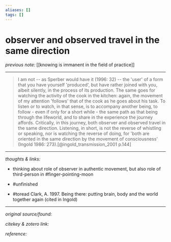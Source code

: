 ```yaml
---
aliases: []
tags: []
---
```


# observer and observed travel in the same direction

_previous note:_ [[knowing is immanent in the field of practice]]

---

>I am not -- as Sperber would have it (1996: 32) -- the 'user' of a form that you have yourself 'produced', but have rather joined with you, albeit silently, in the process of its production. The same goes for watching the activity of the cook in the kitchen: again, the movement of my attention 'follows' that of the cook as he goes about his task. To listen or to watch, in that sense, is to accompany another being, to follow - even if only for a short while - the same path as that being through the lifeworld, and to share in the experience the journey affords. Critically, in this journey, both observer and observed travel in the same direction. Listening, in short, is not the reverse of whistling or speaking, nor is watching the reverse of doing, for 'both are oriented in the same direction by the movement of consciousness' (Ingold 1986: 273).[@ingold_transmission_2001 p.144]

---

_thoughts & links:_

- thinking about role of observer in authentic movement, but also role of third-person in #finger-pointing-moon 


- #unfinished 
- #toread Clark, A. 1997. Being there: putting brain, body and the world together again (cited in Ingold)


---

_original source/found:_ 

_citekey & zotero link:_ 

_reference:_ 


